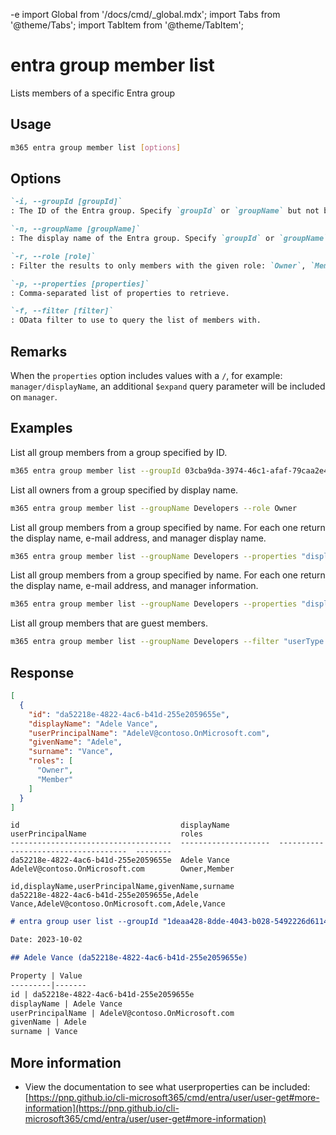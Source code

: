 -e <!-- DISCLAIMER: All secrets, passwords, and sensitive values in this document are examples only and not real credentials. -->
import Global from '/docs/cmd/_global.mdx';
import Tabs from '@theme/Tabs';
import TabItem from '@theme/TabItem';

# entra group member list

Lists members of a specific Entra group

## Usage

```sh
m365 entra group member list [options]
```

## Options

```md definition-list
`-i, --groupId [groupId]`
: The ID of the Entra group. Specify `groupId` or `groupName` but not both.

`-n, --groupName [groupName]`
: The display name of the Entra group. Specify `groupId` or `groupName` but not both.

`-r, --role [role]`
: Filter the results to only members with the given role: `Owner`, `Member`.

`-p, --properties [properties]`
: Comma-separated list of properties to retrieve.

`-f, --filter [filter]`
: OData filter to use to query the list of members with.
```

<Global />

## Remarks

When the `properties` option includes values with a `/`, for example: `manager/displayName`, an additional `$expand` query parameter will be included on `manager`.

## Examples

List all group members from a group specified by ID.

```sh
m365 entra group member list --groupId 03cba9da-3974-46c1-afaf-79caa2e45bbe
```

List all owners from a group specified by display name.

```sh
m365 entra group member list --groupName Developers --role Owner
```

List all group members from a group specified by name. For each one return the display name, e-mail address, and manager display name.

```sh
m365 entra group member list --groupName Developers --properties "displayName,mail,manager/displayName"
```

List all group members from a group specified by name. For each one return the display name, e-mail address, and manager information.

```sh
m365 entra group member list --groupName Developers --properties "displayName,mail,manager/*"
```

List all group members that are guest members.

```sh
m365 entra group member list --groupName Developers --filter "userType eq 'Guest'"
```

## Response

<Tabs>
  <TabItem value="JSON">

  ```json
  [
    {
      "id": "da52218e-4822-4ac6-b41d-255e2059655e",
      "displayName": "Adele Vance",
      "userPrincipalName": "AdeleV@contoso.OnMicrosoft.com",
      "givenName": "Adele",
      "surname": "Vance",
      "roles": [
        "Owner",
        "Member"
      ]
    }
  ]
  ```

  </TabItem>
  <TabItem value="Text">

  ```text
  id                                    displayName           userPrincipalName                     roles
  ------------------------------------  --------------------  ------------------------------------  --------
  da52218e-4822-4ac6-b41d-255e2059655e  Adele Vance           AdeleV@contoso.OnMicrosoft.com        Owner,Member
  ```

  </TabItem>
  <TabItem value="CSV">

  ```csv
  id,displayName,userPrincipalName,givenName,surname
  da52218e-4822-4ac6-b41d-255e2059655e,Adele Vance,AdeleV@contoso.OnMicrosoft.com,Adele,Vance
  ```

  </TabItem>
  <TabItem value="Markdown">

  ```md
  # entra group user list --groupId "1deaa428-8dde-4043-b028-5492226d6114"

  Date: 2023-10-02

  ## Adele Vance (da52218e-4822-4ac6-b41d-255e2059655e)

  Property | Value
  ---------|-------
  id | da52218e-4822-4ac6-b41d-255e2059655e
  displayName | Adele Vance
  userPrincipalName | AdeleV@contoso.OnMicrosoft.com
  givenName | Adele
  surname | Vance
  ```

  </TabItem>
</Tabs>


## More information

- View the documentation to see what userproperties can be included: [https://pnp.github.io/cli-microsoft365/cmd/entra/user/user-get#more-information](https://pnp.github.io/cli-microsoft365/cmd/entra/user/user-get#more-information)
